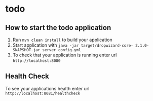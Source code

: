 # todo

How to start the todo application
---

1. Run `mvn clean install` to build your application
1. Start application with `java -jar target/dropwizard-core- 2.1.0-SNAPSHOT.jar server config.yml`
1. To check that your application is running enter url `http://localhost:8080`

Health Check
---

To see your applications health enter url `http://localhost:8081/healthcheck`
